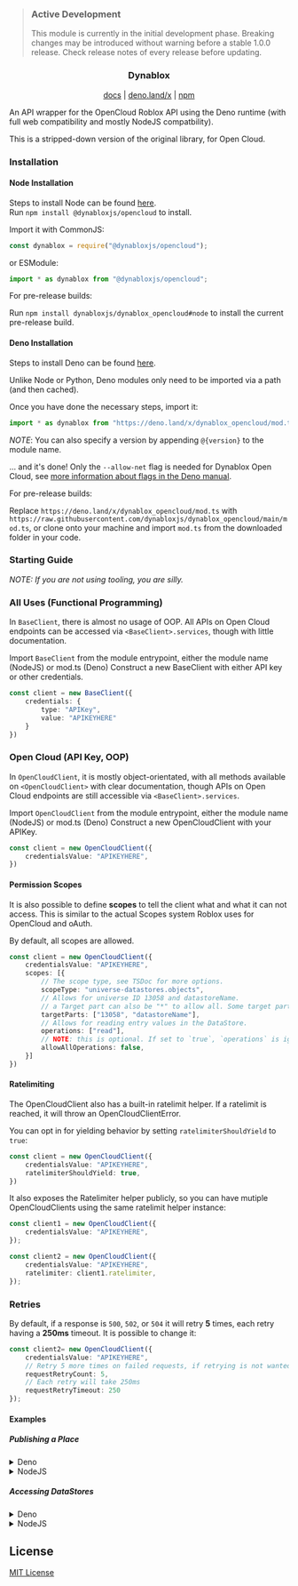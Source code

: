 > ### Active Development
> This module is currently in the initial development phase. Breaking changes may be introduced without warning before a stable 1.0.0 release. Check release notes of every release before updating.

### <p align="center">Dynablox</p>
<p align="center">
<a href="https://doc.deno.land/https://deno.land/x/dynablox_opencloud/mod.ts">docs</a>
| <a href="https://deno.land/x/dynablox_opencloud">deno.land/x</a>
| <a href="https://www.npmjs.com/package/@dynabloxjs/opencloud">npm</a>
</p>

An API wrapper for the OpenCloud Roblox API using the Deno runtime (with full web compatibility and mostly NodeJS compatbility).

This is a stripped-down version of the original library, for Open Cloud.

### Installation
#### Node Installation
Steps to install Node can be found [here](https://nodejs.org).<br />
Run `npm install @dynabloxjs/opencloud` to install.

Import it with CommonJS:
```js
const dynablox = require("@dynabloxjs/opencloud");
```
or ESModule:
```js
import * as dynablox from "@dynabloxjs/opencloud";
```

For pre-release builds:

Run `npm install dynabloxjs/dynablox_opencloud#node` to install the current pre-release build.

#### Deno Installation
Steps to install Deno can be found [here](https://github.com/denoland/deno_install).

Unlike Node or Python, Deno modules only need to be imported via a path (and then cached).

Once you have done the necessary steps, import it:
```ts
import * as dynablox from "https://deno.land/x/dynablox_opencloud/mod.ts";
``` 
*NOTE*: You can also specify a version by appending `@{version}` to the module name.

... and it's done! Only the `--allow-net` flag is needed for Dynablox Open Cloud, see [more information about flags in the Deno manual](https://deno.land/manual/getting_started/permissions).

For pre-release builds:

Replace `https://deno.land/x/dynablox_opencloud/mod.ts` with `https://raw.githubusercontent.com/dynabloxjs/dynablox_opencloud/main/mod.ts`, or clone onto your machine and import `mod.ts` from the downloaded folder in your code.

### Starting Guide
*NOTE: If you are not using tooling, you are silly.*

### All Uses (Functional Programming)
In `BaseClient`, there is almost no usage of OOP. All APIs on Open Cloud endpoints can be accessed via `<BaseClient>.services`, though with little documentation.

Import `BaseClient` from the module entrypoint, either the module name (NodeJS) or mod.ts (Deno)
Construct a new BaseClient with either API key or other credentials. 
```typescript
const client = new BaseClient({
    credentials: {
        type: "APIKey",
        value: "APIKEYHERE"
    }
})
```

### Open Cloud (API Key, OOP)
In `OpenCloudClient`, it is mostly object-orientated, with all methods available on `<OpenCloudClient>` with clear documentation, though APIs on Open Cloud endpoints are still accessible via `<BaseClient>.services`.

Import `OpenCloudClient` from the module entrypoint, either the module name (NodeJS) or mod.ts (Deno)
Construct a new OpenCloudClient with your APIKey.
```typescript
const client = new OpenCloudClient({
    credentialsValue: "APIKEYHERE",
})
```

#### Permission Scopes
It is also possible to define **scopes** to tell the client what and what it can not access. 
This is similar to the actual Scopes system Roblox uses for OpenCloud and oAuth.

By default, all scopes are allowed.
```typescript
const client = new OpenCloudClient({
    credentialsValue: "APIKEYHERE",
    scopes: [{
        // The scope type, see TSDoc for more options.
        scopeType: "universe-datastores.objects",
        // Allows for universe ID 13058 and datastoreName.
        // a Target part can also be "*" to allow all. Some target parts may be optional.
        targetParts: ["13058", "datastoreName"],
        // Allows for reading entry values in the DataStore.
        operations: ["read"],
        // NOTE: this is optional. If set to `true`, `operations` is ignored.
        allowAllOperations: false,
    }]
})
```

#### Ratelimiting
The OpenCloudClient also has a built-in ratelimit helper. If a ratelimit is reached, it will throw an OpenCloudClientError.

You can opt in for yielding behavior by setting `ratelimiterShouldYield` to `true`:
```typescript
const client = new OpenCloudClient({
    credentialsValue: "APIKEYHERE",
    ratelimiterShouldYield: true,
})
```

It also exposes the Ratelimiter helper publicly, so you can have mutiple OpenCloudClients using the same ratelimit helper instance:
```typescript
const client1 = new OpenCloudClient({
    credentialsValue: "APIKEYHERE",
});

const client2 = new OpenCloudClient({
    credentialsValue: "APIKEYHERE",
    ratelimiter: client1.ratelimiter,
});
```

### Retries
By default, if a response is `500`, `502`, or `504` it will retry **5** times, each retry having a **250ms** timeout. It is possible to change it:
```typescript
const client2= new OpenCloudClient({
    credentialsValue: "APIKEYHERE",
    // Retry 5 more times on failed requests, if retrying is not wanted, set it to `0`.
    requestRetryCount: 5,
    // Each retry will take 250ms
    requestRetryTimeout: 250
});
```

#### Examples
##### Publishing a Place
<details>
    <summary>Deno</summary>

```typescript
import { OpenCloudClient } from "https://deno.land/x/dynablox_opencloud/mod.ts";

const client = new OpenCloudClient({
    credentialsValue: "APIKEYHERE",
    scopes: [{
        // Tell the client we have access to updating place data in the universe 13058, and no other universe.
        type: "universe-places",
        targetParts: ["13058"],
        operations: ["write"],
    }],
});

// The methods have "base" because it doesn't actually make any HTTP requests.
const place = client.getBaseUniverse(13058).getBasePlace(1818);

const fileData = await Deno.readFile("./place.rbxl");

// Updates the content of the place for the Saved version type.
const placeVersion = await place.updateContents(fileData, "Saved");

console.log(`Updated place to version ${placeVersion}`);
```

</details>

<details>
    <summary>NodeJS</summary>

```javascript
const { OpenCloudClient } = require("@dynabloxjs/opencloud");
const fs = require("fs/promises");

const client = new OpenCloudClient({
    credentialsValue: "APIKEYHERE",
    scopes: [{
        // Tell the client we have access to updating place data in the universe 13058, and no other universe.
        type: "universe-places",
        targetParts: ["13058"],
        operations: ["write"],
    }],
});

// The methods have "base" because it doesn't actually make any HTTP requests.
const place = client.getBaseUniverse(13058).getBasePlace(1818);

(async () => {
    const fileData = await fs.readFile("./place.rbxl");
    
    // Updates the content of the place for the Saved version type.
    const placeVersion = await place.updateContents(fileData, "Saved");
    
    console.log(`Updated place to version ${placeVersion}`);
})();
```

</details>

##### Accessing DataStores
<details>
    <summary>Deno</summary>

```typescript
import { OpenCloudClient } from "https://deno.land/x/dynablox_opencloud/mod.ts";

const client = new OpenCloudClient({
    credentialsValue: "APIKEYHERE",
    scopes: [{
        // Tell the client we have access to reading and listing DataStore objects on universe 13058 and not any other universe.
        type: "universe-datastores.objects",
        targetParts: ["13058"],
        operations: ["read", "list"],
    }],
});

// The method has "base" because it doesn't actually make any HTTP requests.
const datastore = client.getBaseUniverse(13058).getStandardDataStore("TestStore");

// `ServicePage` has an async iterator implementation, let's use it.
for await (const keys of datastore.listEntries()) {
    keys.forEach(({key}) => {
        console.log(key);
        if (key.startsWith("Player")) {
            const data = await datastore.getEntry(key);

            console.log(`${key} data length: ${JSON.stringify(data).length}`);
        }
    });
}

// Or:
// const keys = await datastore.listEntries().getCurrentPage();
// keys.data.forEach(({key}) => ...);
// Get more data:
// const moreKeys = await keys.getNextPage();
// moreKeys.data.forEach(({key}) => ...);
```
</details>

<details>
    <summary>NodeJS</summary>

```javascript
const { OpenCloudClient } = require("@dynabloxjs/opencloud");

const client = new OpenCloudClient({
    credentialsValue: "APIKEYHERE",
    scopes: [{
        // Tell the client we have access to reading and listing DataStore objects on universe 13058 and not any other universe.
        type: "universe-datastores.objects",
        targetParts: ["13058"],
        operations: ["read", "list"],
    }],
});

// The method has "base" because it doesn't actually make any HTTP requests.
const datastore = client.getBaseUniverse(13058).getStandardDataStore("TestStore");

(async () => {
    // `ServicePage` has an async iterator implementation, let's use it.
    for await (const keys of datastore.listEntries()) {
        keys.forEach(({key}) => {
            console.log(key);
            if (key.startsWith("Player")) {
                const data = await datastore.getEntry(key);
                
                console.log(`${key} data length: ${JSON.stringify(data).length}`);
            }
        });
    }

    // Or:
    // const keys = await datastore.listEntries().getCurrentPage();
    // keys.data.forEach(({key}) => ...);
    // Get more data:
    // const moreKeys = await keys.getNextPage();
    // moreKeys.data.forEach(({key}) => ...);
})();
```

</details>

## License
[MIT License](https://github.com/dynabloxjs/dynablox_opencloud/blob/main/LICENSE)
